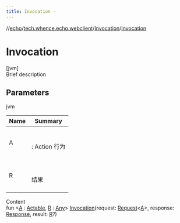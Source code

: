 ```yaml
---
title: Invocation -
---
```

//[echo](../../index.md)/[tech.whence.echo.webclient](../index.md)/[Invocation](index.md)/[Invocation](-invocation.md)



# Invocation  
[jvm]  
Brief description  


## Parameters  
  
jvm  
  
|  Name|  Summary| 
|---|---|
| A| <br><br>: Action 行为<br><br>
| R| <br><br>结果<br><br>
  
  
Content  
fun <[A](index.md) : [Actable](../-actable/index.md), [R](index.md) : [Any](https://kotlinlang.org/api/latest/jvm/stdlib/kotlin/-any/index.html)> [Invocation](-invocation.md)(request: [Request](../../tech.whence.echo.webclient.request/-request/index.md)<[A](index.md)>, response: [Response](../../tech.whence.echo.webclient.response/-response/index.md), result: [R](index.md)?)  



